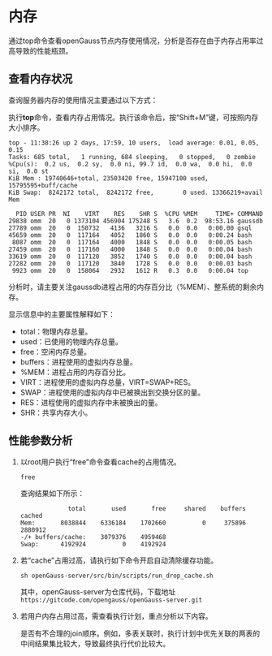 # 内存<a name="ZH-CN_TOPIC_0245374522"></a>

通过top命令查看openGauss节点内存使用情况，分析是否存在由于内存占用率过高导致的性能瓶颈。

## 查看内存状况<a name="zh-cn_topic_0237121487_zh-cn_topic_0073253547_zh-cn_topic_0040046523_section31350235191024"></a>

查询服务器内存的使用情况主要通过以下方式：

执行**top**命令，查看内存占用情况。执行该命令后，按“Shift+M”键，可按照内存大小排序。

```
top - 11:38:26 up 2 days, 17:59, 10 users,  load average: 0.01, 0.05, 0.15
Tasks: 685 total,   1 running, 684 sleeping,   0 stopped,   0 zombie
%Cpu(s):  0.2 us,  0.2 sy,  0.0 ni, 99.7 id,  0.0 wa,  0.0 hi,  0.0 si,  0.0 st
KiB Mem : 19740646+total, 23503420 free, 15947100 used, 15795595+buff/cache
KiB Swap:  8242172 total,  8242172 free,        0 used. 13366219+avail Mem

  PID USER PR  NI    VIRT    RES    SHR S  %CPU %MEM     TIME+ COMMAND
29838 omm  20   0 1373104 456904 175248 S   3.6  0.2  98:53.16 gaussdb
27789 omm  20   0  150732   4136   3216 S   0.0  0.0   0:00.00 gsql
45659 omm  20   0  117164   4052   1860 S   0.0  0.0   0:00.24 bash
 8087 omm  20   0  117164   4000   1848 S   0.0  0.0   0:00.05 bash
27459 omm  20   0  117160   4000   1848 S   0.0  0.0   0:00.04 bash
33619 omm  20   0  117120   3852   1740 S   0.0  0.0   0:00.04 bash
27282 omm  20   0  117120   3840   1728 S   0.0  0.0   0:00.03 bash
 9923 omm  20   0  158064   2932   1612 R   0.3  0.0   0:00.04 top
```

分析时，请主要关注gaussdb进程占用的内存百分比（%MEM）、整系统的剩余内存。

显示信息中的主要属性解释如下：

-   total：物理内存总量。
-   used：已使用的物理内存总量。
-   free：空闲内存总量。
-   buffers：进程使用的虚拟内存总量。
-   %MEM：进程占用的内存百分比。
-   VIRT：进程使用的虚拟内存总量，VIRT=SWAP+RES。
-   SWAP：进程使用的虚拟内存中已被换出到交换分区的量。
-   RES：进程使用的虚拟内存中未被换出的量。
-   SHR：共享内存大小。

## 性能参数分析<a name="zh-cn_topic_0237121487_zh-cn_topic_0073253547_zh-cn_topic_0040046523_section4615314285845"></a>

1.  以root用户执行“free”命令查看cache的占用情况。

    ```
    free
    ```

    查询结果如下所示：

    ```
                 total       used       free     shared    buffers     cached
    Mem:       8038844    6336184    1702660          0     375896    2880912
    -/+ buffers/cache:    3079376    4959468
    Swap:      4192924          0    4192924
    ```

2.  若“cache”占用过高，请执行如下命令开启自动清除缓存功能。

    ```
    sh openGauss-server/src/bin/scripts/run_drop_cache.sh
    ```
    其中，openGauss-server为仓库代码，下载地址`https://gitcode.com/opengauss/openGauss-server.git`

3. 若用户内存占用过高，需查看执行计划，重点分析以下内容。

   是否有不合理的join顺序。例如，多表关联时，执行计划中优先关联的两表的中间结果集比较大，导致最终执行代价比较大。



